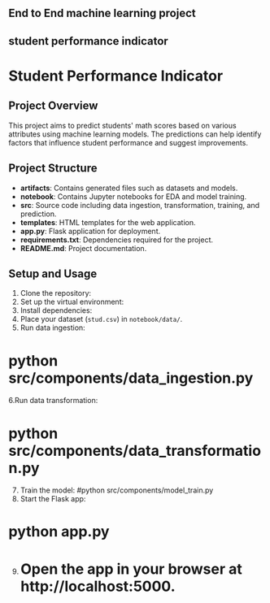 ## End to End machine learning project
## student performance indicator
# Student Performance Indicator

## Project Overview
This project aims to predict students' math scores based on various attributes using machine learning models. The predictions can help identify factors that influence student performance and suggest improvements.

## Project Structure
- **artifacts**: Contains generated files such as datasets and models.
- **notebook**: Contains Jupyter notebooks for EDA and model training.
- **src**: Source code including data ingestion, transformation, training, and prediction.
- **templates**: HTML templates for the web application.
- **app.py**: Flask application for deployment.
- **requirements.txt**: Dependencies required for the project.
- **README.md**: Project documentation.

## Setup and Usage
1. Clone the repository:
2. Set up the virtual environment:
3. Install dependencies:
4. Place your dataset (`stud.csv`) in `notebook/data/`.
5. Run data ingestion:
# python src/components/data_ingestion.py
6.Run data transformation:
# python src/components/data_transformation.py
7. Train the model:
#python src/components/model_train.py
8. Start the Flask app:
# python app.py
9. # Open the app in your browser at http://localhost:5000.